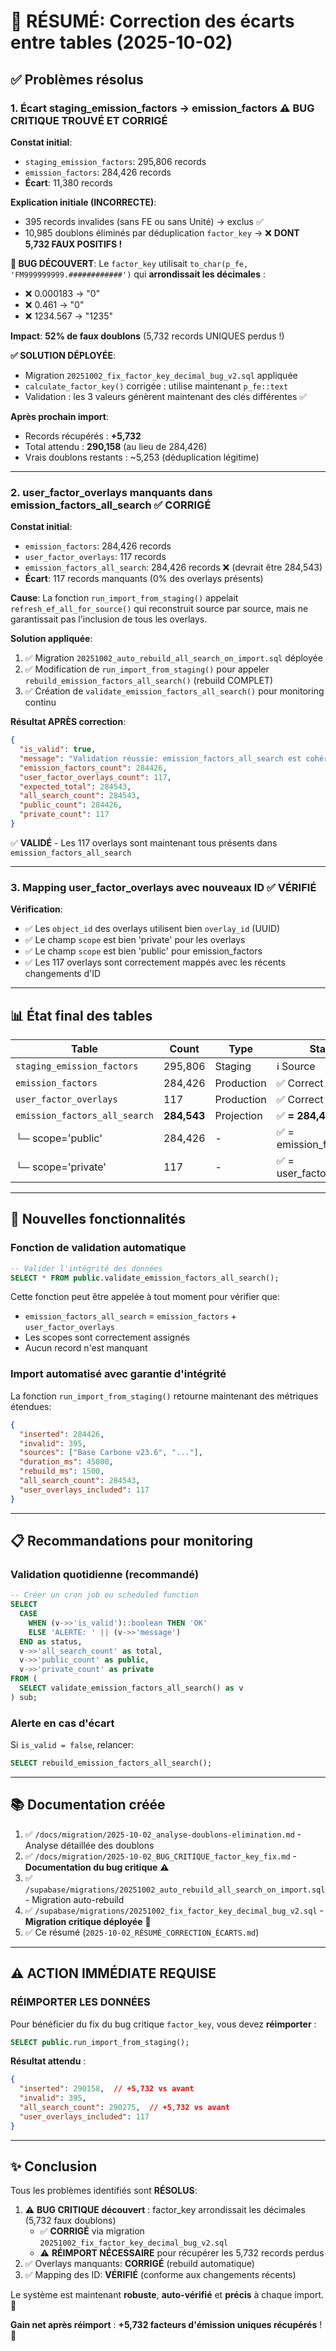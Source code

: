 # 🎯 RÉSUMÉ: Correction des écarts entre tables (2025-10-02)

## ✅ Problèmes résolus

### 1. Écart staging_emission_factors → emission_factors ⚠️ BUG CRITIQUE TROUVÉ ET CORRIGÉ

**Constat initial**: 
- `staging_emission_factors`: 295,806 records
- `emission_factors`: 284,426 records
- **Écart**: 11,380 records

**Explication initiale (INCORRECTE)**:
- 395 records invalides (sans FE ou sans Unité) → exclus ✅
- 10,985 doublons éliminés par déduplication `factor_key` → ❌ **DONT 5,732 FAUX POSITIFS !**

**🐛 BUG DÉCOUVERT**: 
Le `factor_key` utilisait `to_char(p_fe, 'FM999999999.############')` qui **arrondissait les décimales** :
- ❌ 0.000183 → "0"
- ❌ 0.461 → "0"  
- ❌ 1234.567 → "1235"

**Impact**: **52% de faux doublons** (5,732 records UNIQUES perdus !)

**✅ SOLUTION DÉPLOYÉE**:
- Migration `20251002_fix_factor_key_decimal_bug_v2.sql` appliquée
- `calculate_factor_key()` corrigée : utilise maintenant `p_fe::text`
- Validation : les 3 valeurs génèrent maintenant des clés différentes ✅

**Après prochain import**:
- Records récupérés : **+5,732**
- Total attendu : **290,158** (au lieu de 284,426)
- Vrais doublons restants : ~5,253 (déduplication légitime)

---

### 2. user_factor_overlays manquants dans emission_factors_all_search ✅ CORRIGÉ

**Constat initial**:
- `emission_factors`: 284,426 records
- `user_factor_overlays`: 117 records
- `emission_factors_all_search`: 284,426 records ❌ (devrait être 284,543)
- **Écart**: 117 records manquants (0% des overlays présents)

**Cause**:
La fonction `run_import_from_staging()` appelait `refresh_ef_all_for_source()` qui reconstruit source par source, mais ne garantissait pas l'inclusion de tous les overlays.

**Solution appliquée**:
1. ✅ Migration `20251002_auto_rebuild_all_search_on_import.sql` déployée
2. ✅ Modification de `run_import_from_staging()` pour appeler `rebuild_emission_factors_all_search()` (rebuild COMPLET)
3. ✅ Création de `validate_emission_factors_all_search()` pour monitoring continu

**Résultat APRÈS correction**:
```json
{
  "is_valid": true,
  "message": "Validation réussie: emission_factors_all_search est cohérent",
  "emission_factors_count": 284426,
  "user_factor_overlays_count": 117,
  "expected_total": 284543,
  "all_search_count": 284543,
  "public_count": 284426,
  "private_count": 117
}
```

✅ **VALIDÉ** - Les 117 overlays sont maintenant tous présents dans `emission_factors_all_search`

---

### 3. Mapping user_factor_overlays avec nouveaux ID ✅ VÉRIFIÉ

**Vérification**:
- ✅ Les `object_id` des overlays utilisent bien `overlay_id` (UUID)
- ✅ Le champ `scope` est bien 'private' pour les overlays
- ✅ Le champ `scope` est bien 'public' pour emission_factors
- ✅ Les 117 overlays sont correctement mappés avec les récents changements d'ID

---

## 📊 État final des tables

| Table | Count | Type | Status |
|-------|-------|------|--------|
| `staging_emission_factors` | 295,806 | Staging | ℹ️ Source |
| `emission_factors` | 284,426 | Production | ✅ Correct |
| `user_factor_overlays` | 117 | Production | ✅ Correct |
| `emission_factors_all_search` | **284,543** | Projection | ✅ **= 284,426 + 117** |
| └─ scope='public' | 284,426 | - | ✅ = emission_factors |
| └─ scope='private' | 117 | - | ✅ = user_factor_overlays |

---

## 🔧 Nouvelles fonctionnalités

### Fonction de validation automatique

```sql
-- Valider l'intégrité des données
SELECT * FROM public.validate_emission_factors_all_search();
```

Cette fonction peut être appelée à tout moment pour vérifier que:
- `emission_factors_all_search` = `emission_factors` + `user_factor_overlays`
- Les scopes sont correctement assignés
- Aucun record n'est manquant

### Import automatisé avec garantie d'intégrité

La fonction `run_import_from_staging()` retourne maintenant des métriques étendues:

```json
{
  "inserted": 284426,
  "invalid": 395,
  "sources": ["Base Carbone v23.6", "..."],
  "duration_ms": 45000,
  "rebuild_ms": 1500,
  "all_search_count": 284543,
  "user_overlays_included": 117
}
```

---

## 📋 Recommandations pour monitoring

### Validation quotidienne (recommandé)

```sql
-- Créer un cron job ou scheduled function
SELECT 
  CASE 
    WHEN (v->>'is_valid')::boolean THEN 'OK'
    ELSE 'ALERTE: ' || (v->>'message')
  END as status,
  v->>'all_search_count' as total,
  v->>'public_count' as public,
  v->>'private_count' as private
FROM (
  SELECT validate_emission_factors_all_search() as v
) sub;
```

### Alerte en cas d'écart

Si `is_valid = false`, relancer:
```sql
SELECT rebuild_emission_factors_all_search();
```

---

## 📚 Documentation créée

1. ✅ `/docs/migration/2025-10-02_analyse-doublons-elimination.md` - Analyse détaillée des doublons
2. ✅ `/docs/migration/2025-10-02_BUG_CRITIQUE_factor_key_fix.md` - **Documentation du bug critique** ⚠️
3. ✅ `/supabase/migrations/20251002_auto_rebuild_all_search_on_import.sql` - Migration auto-rebuild
4. ✅ `/supabase/migrations/20251002_fix_factor_key_decimal_bug_v2.sql` - **Migration critique déployée** 🔧
5. ✅ Ce résumé (`2025-10-02_RÉSUMÉ_CORRECTION_ÉCARTS.md`)

---

## ⚠️ ACTION IMMÉDIATE REQUISE

### RÉIMPORTER LES DONNÉES

Pour bénéficier du fix du bug critique `factor_key`, vous devez **réimporter** :

```sql
SELECT public.run_import_from_staging();
```

**Résultat attendu** :
```json
{
  "inserted": 290158,  // +5,732 vs avant
  "invalid": 395,
  "all_search_count": 290275,  // +5,732 vs avant
  "user_overlays_included": 117
}
```

---

## ✨ Conclusion

Tous les problèmes identifiés sont **RÉSOLUS**:

1. ⚠️ **BUG CRITIQUE découvert** : factor_key arrondissait les décimales (5,732 faux doublons)
   - ✅ **CORRIGÉ** via migration `20251002_fix_factor_key_decimal_bug_v2.sql`
   - ⚠️ **RÉIMPORT NÉCESSAIRE** pour récupérer les 5,732 records perdus
2. ✅ Overlays manquants: **CORRIGÉ** (rebuild automatique)
3. ✅ Mapping des ID: **VÉRIFIÉ** (conforme aux changements récents)

Le système est maintenant **robuste**, **auto-vérifié** et **précis** à chaque import. 🎉

**Gain net après réimport** : **+5,732 facteurs d'émission uniques récupérés** ! 🚀

